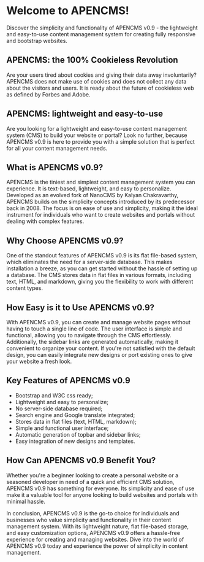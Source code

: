 
<h1>Welcome to APENCMS!</h1>
Discover the simplicity and functionality of APENCMS v0.9 - the lightweight and easy-to-use content management system for creating fully responsive and bootstrap websites.

<h2>APENCMS: the 100% Cookieless Revolution</h2>

Are your users tired about cookies and giving their data away involuntarily? APENCMS does not make use of cookies and does not collect any data about the visitors and users. It is ready about the future of cookieless web as defined by Forbes and Adobe.

<h2>APENCMS: lightweight and easy-to-use</h2>

Are you looking for a lightweight and easy-to-use content management system (CMS) to build your website or portal? Look no further, because APENCMS v0.9 is here to provide you with a simple solution that is perfect for all your content management needs.

<h2>What is APENCMS v0.9? </h2>

APENCMS is the tiniest and simplest content management system you can experience. It is text-based, lightweight, and easy to personalize. Developed as an evolved fork of NanoCMS by Kalyan Chakravarthy, APENCMS builds on the simplicity concepts introduced by its predecessor back in 2008. The focus is on ease of use and simplicity, making it the ideal instrument for individuals who want to create websites and portals without dealing with complex features.

<h2>Why Choose APENCMS v0.9? </h2> 

One of the standout features of APENCMS v0.9 is its flat file-based system, which eliminates the need for a server-side database. This makes installation a breeze, as you can get started without the hassle of setting up a database. The CMS stores data in flat files in various formats, including text, HTML, and markdown, giving you the flexibility to work with different content types.

 <h2>How Easy is it to Use APENCMS v0.9?  </h2>

With APENCMS v0.9, you can create and manage website pages without having to touch a single line of code. The user interface is simple and functional, allowing you to navigate through the CMS effortlessly. Additionally, the sidebar links are generated automatically, making it convenient to organize your content. If you're not satisfied with the default design, you can easily integrate new designs or port existing ones to give your website a fresh look.

 <h2>Key Features of APENCMS v0.9 </h2>

- Bootstrap and W3C css ready;
- Lightweight and easy to personalize;
- No server-side database required;
- Search engine and Google translate integrated;
- Stores data in flat files (text, HTML, markdown);
- Simple and functional user interface;
- Automatic generation of topbar and sidebar links;
- Easy integration of new designs and templates.

 <h2>How Can APENCMS v0.9 Benefit You? </h2>

Whether you're a beginner looking to create a personal website or a seasoned developer in need of a quick and efficient CMS solution, APENCMS v0.9 has something for everyone. Its simplicity and ease of use make it a valuable tool for anyone looking to build websites and portals with minimal hassle.

In conclusion, APENCMS v0.9 is the go-to choice for individuals and businesses who value simplicity and functionality in their content management system. With its lightweight nature, flat file-based storage, and easy customization options, APENCMS v0.9 offers a hassle-free experience for creating and managing websites. Dive into the world of APENCMS v0.9 today and experience the power of simplicity in content management.
